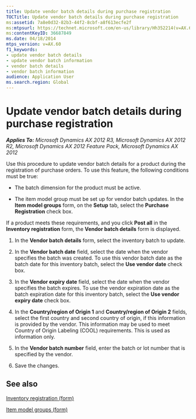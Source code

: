 ```yaml
---
title: Update vendor batch details during purchase registration
TOCTitle: Update vendor batch details during purchase registration
ms:assetid: 7a8e0d32-82b3-44f2-8cbf-a8f613ecfe2f
ms:mtpsurl: https://technet.microsoft.com/en-us/library/Hh352214(v=AX.60)
ms:contentKeyID: 36687849
ms.date: 04/18/2014
mtps_version: v=AX.60
f1_keywords:
- update vendor batch details
- update vendor batch information
- vendor batch details
- vendor batch information
audience: Application User
ms.search.region: Global
---
```


# Update vendor batch details during purchase registration 


_**Applies To:** Microsoft Dynamics AX 2012 R3, Microsoft Dynamics AX 2012 R2, Microsoft Dynamics AX 2012 Feature Pack, Microsoft Dynamics AX 2012_

Use this procedure to update vendor batch details for a product during the registration of purchase orders. To use this feature, the following conditions must be true:

  - The batch dimension for the product must be active.

  - The item model group must be set up for vendor batch updates. In the **Item model groups** form, on the **Setup** tab, select the **Purchase Registration** check box.

If a product meets these requirements, and you click **Post all** in the **Inventory registration** form, the **Vendor batch details** form is displayed.

1.  In the **Vendor batch details** form, select the inventory batch to update.

2.   In the **Vendor batch date** field, select the date when the vendor specifies the batch was created. To use this vendor batch date as the batch date for this inventory batch, select the **Use vendor date** check box.

3.  In the **Vendor expiry date** field, select the date when the vendor specifies the batch expires. To use the vendor expiration date as the batch expiration date for this inventory batch, select the **Use vendor expiry date** check box.

4.  In the **Country/region of Origin 1** and **Country/region of Origin 2** fields, select the first country and second country of origin, if this information is provided by the vendor. This information may be used to meet Country of Origin Labeling (COOL) requirements. This is used as information only.

5.  In the **Vendor batch number** field, enter the batch or lot number that is specified by the vendor.

6.  Save the changes.

## See also

[Inventory registration (form)](https://technet.microsoft.com/en-us/library/aa615731\(v=ax.60\))

[Item model groups (form)](https://technet.microsoft.com/en-us/library/aa577092\(v=ax.60\))

  


